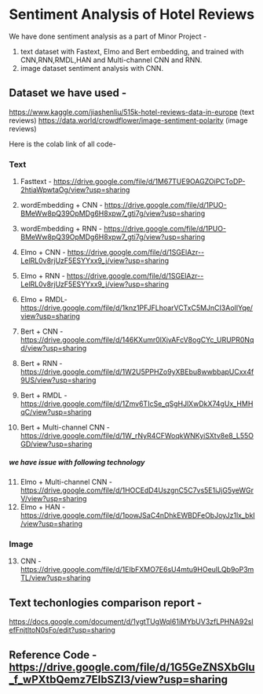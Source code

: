 # Sentiment Analysis of Hotel Reviews

We have done sentiment analysis as a part of Minor Project -
1. text dataset with Fastext, Elmo and Bert embedding, and trained with CNN,RNN,RMDL,HAN and Multi-channel CNN and RNN.
2. image dataset sentiment analysis with CNN.

## Dataset we have used -
https://www.kaggle.com/jiashenliu/515k-hotel-reviews-data-in-europe (text reviews)
https://data.world/crowdflower/image-sentiment-polarity (image reviews)

Here is the colab link of all code-
### Text

1. Fasttext - https://drive.google.com/file/d/1M67TUE9OAGZOiPCToDP-2htiaWpwtaOg/view?usp=sharing
2. wordEmbedding + CNN - https://drive.google.com/file/d/1PUO-BMeWw8pQ39OpMDg6H8xpw7_gti7g/view?usp=sharing
3. wordEmbedding + RNN - https://drive.google.com/file/d/1PUO-BMeWw8pQ39OpMDg6H8xpw7_gti7g/view?usp=sharing
4. Elmo + CNN - https://drive.google.com/file/d/1SGElAzr--LelRL0v8rjUzF5ESYYxx9_j/view?usp=sharing
5. Elmo + RNN - https://drive.google.com/file/d/1SGElAzr--LelRL0v8rjUzF5ESYYxx9_j/view?usp=sharing
6. Elmo + RMDL- https://drive.google.com/file/d/1knz1PFJFLhoarVCTxC5MJnCI3AoIlYqe/view?usp=sharing

7. Bert + CNN - https://drive.google.com/file/d/146KXumr0lXjvAFcV8ogCYc_URUPR0Nqd/view?usp=sharing
8. Bert + RNN - https://drive.google.com/file/d/1W2U5PPHZo9yXBEbu8wwbbapUCxx4f9US/view?usp=sharing
9. Bert + RMDL - https://drive.google.com/file/d/1Zmv6TIcSe_qSgHJlXwDkX74gUx_HMHqC/view?usp=sharing
10. Bert + Multi-channel CNN - https://drive.google.com/file/d/1W_rNyR4CFWoqkWNKyiSXtv8e8_L55OGD/view?usp=sharing

##### we have issue with following technology
11. Elmo + Multi-channel CNN - https://drive.google.com/file/d/1HOCEdD4UszgnC5C7vs5E1iJjG5yeWGrV/view?usp=sharing
12. Elmo + HAN - https://drive.google.com/file/d/1powJSaC4nDhkEWBDFeObJoyJz1lx_bkI/view?usp=sharing

### Image
13. CNN - https://drive.google.com/file/d/1EIbFXMO7E6sU4mtu9HOeuILQb9oP3mTL/view?usp=sharing

## Text techonlogies comparison report - 
https://docs.google.com/document/d/1ygtTUgWqI61iMYbUV3zfLPHNA92sIefFnjtltoN0sFo/edit?usp=sharing

## Reference Code - https://drive.google.com/file/d/1G5GeZNSXbGlu_f_wPXtbQemz7EIbSZI3/view?usp=sharing

